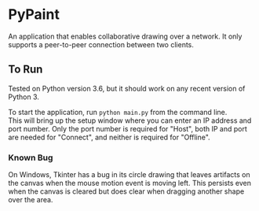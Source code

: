 # PyPaint

An application that enables collaborative drawing over a network.  It only 
supports a peer-to-peer connection between two clients.

## To Run 

Tested on Python version 3.6, but it should work on any recent version of 
Python 3.  

To start the application, run `python main.py` from the command line.  
This will bring up the setup window where you can enter an IP address and port 
number.  Only the port number is required for "Host", both IP and port are 
needed for "Connect", and neither is required for "Offline".  

### Known Bug

On Windows, Tkinter has a bug in its circle drawing that leaves artifacts on 
the canvas when the mouse motion event is moving left.  This persists even 
when the canvas is cleared but does clear when dragging another shape over 
the area.
